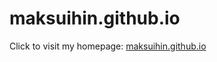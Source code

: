 # maksuihin.github.io

Click to visit my homepage: <a href="http://maksuihin.github.io">maksuihin.github.io</a>

